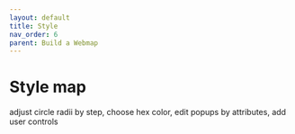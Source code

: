 ```yaml
---
layout: default
title: Style 
nav_order: 6
parent: Build a Webmap
---
```


# Style map 

adjust circle radii by step, choose hex color, edit popups by attributes, add user controls 